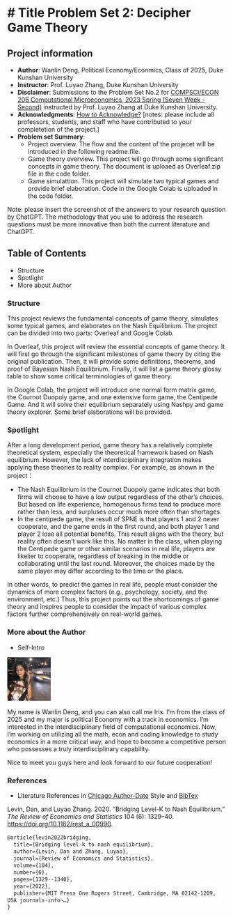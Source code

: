 # # Title Problem Set 2: Decipher Game Theory 
## Project information
- **Author**: Wanlin Deng, Political Economy/Econmics, Class of 2025, Duke Kunshan University
- **Instructor**: Prof. Luyao Zhang, Duke Kunshan University
- **Disclaimer**: Submissions to the Problem Set No.2 for [COMPSCI/ECON 206 Computational Microeconomics, 2023 Spring (Seven Week - Second)](https://ce.pubpub.org/) instructed by Prof. Luyao Zhang at Duke Kunshan University.
- **Acknowledgments**: [How to Acknowledge?](https://www.scribbr.co.uk/thesis-dissertation/acknowledgements/)
[notes: please include all professors, students, and staff who have contributed to your completetion of the project.]
- **Problem set Summary**: 
  - Project overview. The flow and the content of the projecet will be introduced in the following readme.file.
  - Game theory overview. This project will go through some significant concepts in game theory. The document is uploaed as Overleaf.zip file in the code folder.
  - Game simulattion. This project will simulate two typical games and provide brief elaboration. Code in the Google Colab is uploaded in the code folder.

  
   
Note: please insert the screenshot of the answers to your research question by ChatGPT. The methodology that you use to address the research questions must be more innovative than both the current literature and ChatGPT. 

## Table of Contents

- Structure
- Spotlight
- More about Author


### Structure

This project reviews the fundamental concepts of game theory, simulates some typical games, and elaborates on the Nash Equilibrium. The project can be divided into two parts: Overleaf and Google Colab.

In Overleaf, this project will review the essential concepts of game theory. It will first go through the significant milestones of game theory by citing the original publication. Then, it will provide some definitions, theorems, and proof of Bayesian Nash Equilibrium. Finally, it will list a game theory glossy table to show some critical terminologies of game theory. 

In Google Colab, the project will introduce one normal form matrix game, the Cournot Duopoly game, and one extensive form game, the Centipede Game. And it will solve their equilibrium separately using Nashpy and game theory explorer. Some brief elaborations will be provided.

### Spotlight

After a long development period, game theory has a relatively complete theoretical system, especially the theoretical framework based on Nash equilibrium. However, the lack of interdisciplinary integration makes applying these theories to reality complex. For example, as shown in the project：

* The Nash Equilibrium in the Cournot Duopoly game indicates that both firms will choose to have a low output regardless of the other’s choices. But based on life experience, homogenous firms tend to produce more rather than less, and surpluses occur much more often than shortages. 
* In the centipede game, the result of SPNE is that players 1 and 2 never cooperate, and the game ends in the first round, and both player 1 and player 2 lose all potential benefits. This result aligns with the theory, but reality often doesn’t work like this. No matter in the class, when playing the Centipede game or other similar scenarios in real life, players are likelier to cooperate, regardless of breaking in the middle or collaborating until the last round. Moreover, the choices made by the same player may differ according to the time or the place. 

In other words, to predict the games in real life, people must consider the dynamics of more complex factors (e.g., psychology, society, and the environment, etc.) Thus, this project points out the shortcomings of game theory and inspires people to consider the impact of various complex factors further comprehensively on real-world games.



### More about the Author
* Self-Intro 

<img src="生活照.png" width="100px">

My name is Wanlin Deng, and you can also call me Iris. I’m from the class of 2025 and my major is political Economy with a track in economics. I’m interested in the interdisciplinary field of computational economics. Now, I’m working on utilizing all the math, econ and coding knowledge to study economics in a more critical way, and hope to become a competitive person who possesses a truly interdisciplinary capability. <br>

Nice to meet you guys here and look forward to our future cooperation!


### References

- Literature References in [Chicago Author-Date](https://www.chicagomanualofstyle.org/tools_citationguide/citation-guide-2.html) Style and [BibTex](https://scholar.google.com/) 

Levin, Dan, and Luyao Zhang. 2020. “Bridging Level-K to Nash Equilibrium.” *The Review of Economics and Statistics* 104 (6): 1329–40. https://doi.org/10.1162/rest_a_00990.

```
@article{levin2022bridging,
  title={Bridging level-k to nash equilibrium},
  author={Levin, Dan and Zhang, Luyao},
  journal={Review of Economics and Statistics},
  volume={104},
  number={6},
  pages={1329--1340},
  year={2022},
  publisher={MIT Press One Rogers Street, Cambridge, MA 02142-1209, USA journals-info~…}
}
```

